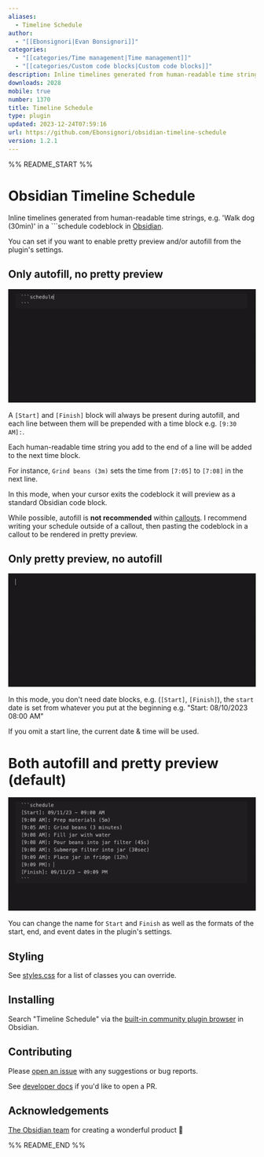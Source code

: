 ```yaml
---
aliases:
  - Timeline Schedule
author:
  - "[[Ebonsignori|Evan Bonsignori]]"
categories:
  - "[[categories/Time management|Time management]]"
  - "[[categories/Custom code blocks|Custom code blocks]]"
description: Inline timelines generated from human-readable time strings, e.g. 'Walk dog (30min)' in a ```schedule codeblock.
downloads: 2028
mobile: true
number: 1370
title: Timeline Schedule
type: plugin
updated: 2023-12-24T07:59:16
url: https://github.com/Ebonsignori/obsidian-timeline-schedule
version: 1.2.1
---
```


%% README_START %%

# Obsidian Timeline Schedule

Inline timelines generated from human-readable time strings, e.g. 'Walk dog (30min)' in a ```schedule codeblock in [Obsidian](https://obsidian.md).

You can set if you want to enable pretty preview and/or autofill from the plugin's settings.

## Only autofill, no pretty preview

![Only autofill, no pretty preview demo gif](https://raw.githubusercontent.com/Ebonsignori/obsidian-timeline-schedule/HEAD/docs/v1-with-autofill-no-preview.gif)

A `[Start]` and `[Finish]` block will always be present during autofill, and each line between them will be prepended with a time block e.g. `[9:30 AM]:`.

Each human-readable time string you add to the end of a line will be added to the next time block.

For instance, `Grind beans (3m)` sets the time from `[7:05]` to `[7:08]` in the next line.

In this mode, when your cursor exits the codeblock it will preview as a standard Obsidian code block.

While possible, autofill is **not recommended** within [callouts](https://help.obsidian.md/Editing+and+formatting/Callouts). I recommend writing your schedule outside of a callout, then pasting the codeblock in a callout to be rendered in pretty preview. 

## Only pretty preview, no autofill

![Only pretty preview, no autofill demo gif](https://raw.githubusercontent.com/Ebonsignori/obsidian-timeline-schedule/HEAD/docs/v1-with-preview-no-autofill.gif)

In this mode, you don't need date blocks, e.g. (`[Start]`, `[Finish]`), the `start` date is set from whatever you put at the beginning e.g. "Start: 08/10/2023 08:00 AM"

If you omit a start line, the current date & time will be used.

# Both autofill and pretty preview (default)

![Both autofill and pretty preview demo gif](https://raw.githubusercontent.com/Ebonsignori/obsidian-timeline-schedule/HEAD/docs/v1-both-modes.gif)

You can change the name for `Start` and `Finish` as well as the formats of the start, end, and event dates in the plugin's settings.

## Styling

See [styles.css](./styles.css) for a list of classes you can override.

## Installing

Search "Timeline Schedule" via the [built-in community plugin browser](https://help.obsidian.md/Extending+Obsidian/Community+plugins) in Obsidian.

## Contributing

Please [open an issue](https://github.com/Ebonsignori/obsidian-timeline-schedule/issues/new) with any suggestions or bug reports.

See [developer docs](docs/development.md) if you'd like to open a PR.

## Acknowledgements

[The Obsidian team](https://obsidian.md/about) for creating a wonderful product :purple_heart:


%% README_END %%